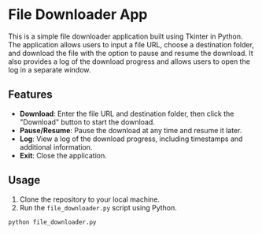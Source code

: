 # File Downloader App

This is a simple file downloader application built using Tkinter in Python. The application allows users to input a file URL, choose a destination folder, and download the file with the option to pause and resume the download. It also provides a log of the download progress and allows users to open the log in a separate window.

## Features
- **Download**: Enter the file URL and destination folder, then click the "Download" button to start the download.
- **Pause/Resume**: Pause the download at any time and resume it later.
- **Log**: View a log of the download progress, including timestamps and additional information.
- **Exit**: Close the application.

## Usage
1. Clone the repository to your local machine.
2. Run the `file_downloader.py` script using Python.

```bash
python file_downloader.py
```
